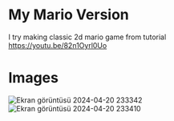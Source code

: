 # My Mario Version
 I try making classic 2d mario game from tutorial 
<br>
https://youtu.be/82n1Oyrl0Uo
<br>
# Images
![Ekran görüntüsü 2024-04-20 233342](https://github.com/BatuhanKaraca99/My-Mario-Version/assets/47457138/c6854d72-4d47-4b46-a45f-80c4e202729c)
![Ekran görüntüsü 2024-04-20 233410](https://github.com/BatuhanKaraca99/My-Mario-Version/assets/47457138/03c4f72f-ad81-4bd0-9850-7115a80fc76d)
